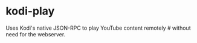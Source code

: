 # kodi-play
Uses Kodi's native JSON-RPC to play YouTube content remotely #   without need for the webserver.

